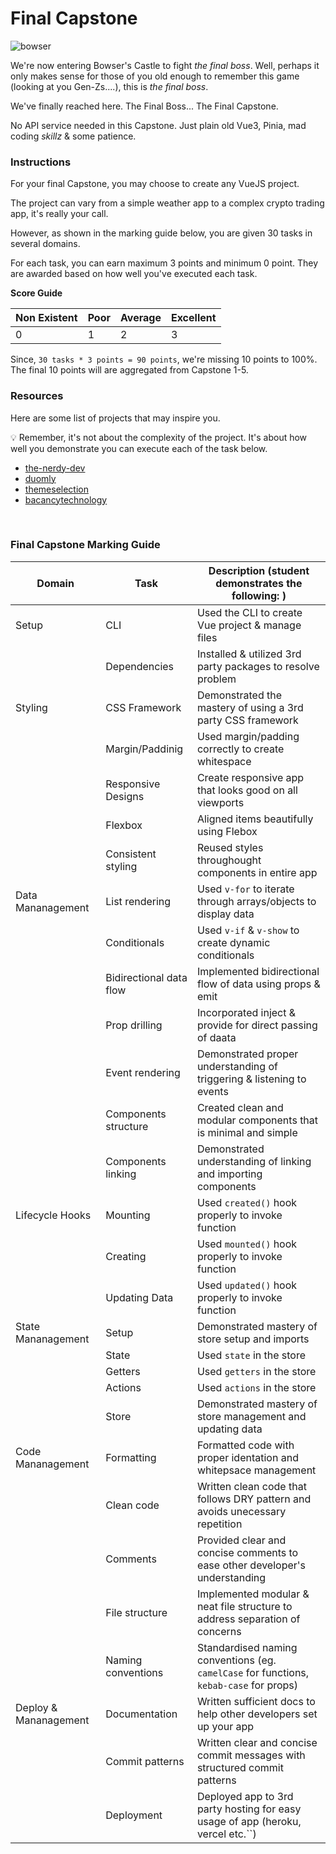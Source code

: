 # Final Capstone

<img src="bowser.png" alt="bowser">

We're now entering Bowser's Castle to fight _the final boss_.
Well, perhaps it only makes sense for those of you old enough to remember this game (looking at you Gen-Zs....), this is _the final boss_.

We've finally reached here.
The Final Boss... The Final Capstone.

No API service needed in this Capstone.
Just plain old Vue3, Pinia, mad coding _skillz_ & some patience.

### Instructions

For your final Capstone, you may choose to create any VueJS project.

The project can vary from a simple weather app to a complex crypto trading app, it's really your call.

However, as shown in the marking guide below, you are given 30 tasks in several domains.

For each task, you can earn maximum 3 points and minimum 0 point.
They are awarded based on how well you've executed each task.

**Score Guide**

| Non Existent | Poor | Average | Excellent |
| ------------ | ---- | ------- | --------- |
| 0            | 1    | 2       | 3         |

Since, `30 tasks * 3 points = 90 points`, we're missing 10 points to 100%.
The final 10 points will are aggregated from Capstone 1-5.

### Resources

Here are some list of projects that may inspire you.

💡 Remember, it's not about the complexity of the project. It's about how well you demonstrate you can execute each of the task below.

- [the-nerdy-dev](https://the-nerdy-dev.com/8-vue-projects-every-beginner-should-try/)
- [duomly](https://www.blog.duomly.com/vue-js-project-ideas-for-beginners/)
- [themeselection](https://themeselection.com/vue-js-project-ideas/)
- [bacancytechnology](https://www.bacancytechnology.com/blog/top-21-amazing-vuejs-projects)

<br/>

### Final Capstone Marking Guide

| Domain                | Task                    | Description (student demonstrates the following: )                                      |
| --------------------- | ----------------------- | --------------------------------------------------------------------------------------- |
| Setup                 | CLI                     | Used the CLI to create Vue project & manage files                                       |
|                       | Dependencies            | Installed & utilized 3rd party packages to resolve problem                              |
| Styling               | CSS Framework           | Demonstrated the mastery of using a 3rd party CSS framework                             |
|                       | Margin/Paddinig         | Used margin/padding correctly to create whitespace                                      |
|                       | Responsive Designs      | Create responsive app that looks good on all viewports                                  |
|                       | Flexbox                 | Aligned items beautifully using Flebox                                                  |
|                       | Consistent styling      | Reused styles throughought components in entire app                                     |
| Data Mananagement     | List rendering          | Used `v-for` to iterate through arrays/objects to display data                          |
|                       | Conditionals            | Used `v-if` & `v-show` to create dynamic conditionals                                   |
|                       | Bidirectional data flow | Implemented bidirectional flow of data using props & emit                               |
|                       | Prop drilling           | Incorporated inject & provide for direct passing of daata                               |
|                       | Event rendering         | Demonstrated proper understanding of triggering & listening to events                   |
|                       | Components structure    | Created clean and modular components that is minimal and simple                         |
|                       | Components linking      | Demonstrated understanding of linking and importing components                          |
| Lifecycle Hooks       | Mounting                | Used `created()` hook properly to invoke function                                       |
|                       | Creating                | Used `mounted()` hook properly to invoke function                                       |
|                       | Updating Data           | Used `updated()` hook properly to invoke function                                       |
| State Mananagement    | Setup                   | Demonstrated mastery of store setup and imports                                         |
|                       | State                   | Used `state` in the store                                                               |
|                       | Getters                 | Used `getters` in the store                                                             |
|                       | Actions                 | Used `actions` in the store                                                             |
|                       | Store                   | Demonstrated mastery of store management and updating data                              |
| Code Mananagement     | Formatting              | Formatted code with proper identation and whitepsace management                         |
|                       | Clean code              | Written clean code that follows DRY pattern and avoids unecessary repetition            |
|                       | Comments                | Provided clear and concise comments to ease other developer's understanding             |
|                       | File structure          | Implemented modular & neat file structure to address separation of concerns             |
|                       | Naming conventions      | Standardised naming conventions (eg. `camelCase` for functions, `kebab-case` for props) |
| Deploy & Mananagement | Documentation           | Written sufficient docs to help other developers set up your app                        |
|                       | Commit patterns         | Written clear and concise commit messages with structured commit patterns               |
|                       | Deployment              | Deployed app to 3rd party hosting for easy usage of app (heroku, vercel etc.``)         |
